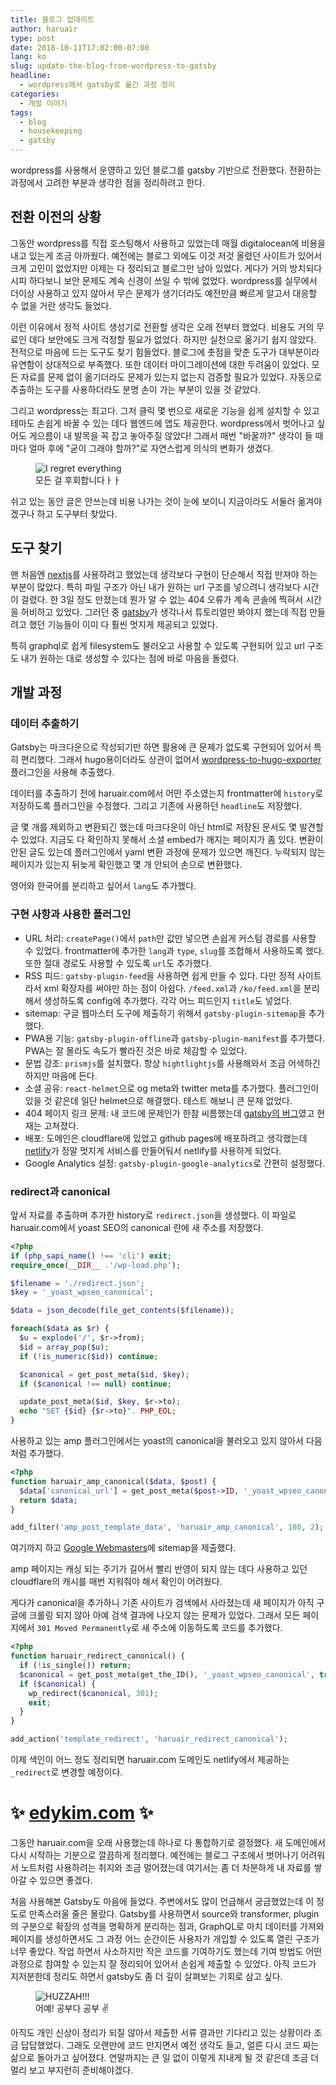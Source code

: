 ```yaml
---
title: 블로그 업데이트
author: haruair
type: post
date: 2018-10-11T17:02:00-07:00
lang: ko
slug: update-the-blog-from-wordpress-to-gatsby
headline:
  - wordpress에서 gatsby로 옮긴 과정 정리 
categories:
  - 개발 이야기
tags:
  - blog
  - housekeeping
  - gatsby
---
```


wordpress를 사용해서 운영하고 있던 블로그를 gatsby 기반으로 전환했다. 전환하는 과정에서 고려한 부분과 생각한 점을 정리하려고 한다.

## 전환 이전의 상황

그동안 wordpress를 직접 호스팅해서 사용하고 있었는데 매월 digitalocean에 비용을 내고 있는게 조금 아까웠다. 예전에는 블로그 외에도 이것 저것 올렸던 사이트가 있어서 크게 고민이 없었지만 이제는 다 정리되고 블로그만 남아 있었다. 게다가 거의 방치되다시피 하다보니 보안 문제도 계속 신경이 쓰일 수 밖에 없었다. wordpress를 실무에서 더이상 사용하고 있지 않아서 무슨 문제가 생기더라도 예전만큼 빠르게 알고서 대응할 수 없을 거란 생각도 들었다.

이런 이유에서 정적 사이트 생성기로 전환할 생각은 오래 전부터 했었다. 비용도 거의 무료인 데다 보안에도 크게 걱정할 필요가 없었다. 하지만 실천으로 옮기기 쉽지 않았다. 전적으로 마음에 드는 도구도 찾기 힘들었다. 블로그에 촛점을 맞춘 도구가 대부분이라 유연함이 상대적으로 부족했다. 또한 데이터 마이그레이션에 대한 두려움이 있었다. 모든 자료를 문제 없이 옮기더라도 문제가 있는지 없는지 검증할 필요가 있었다. 자동으로 추출하는 도구를 사용하더라도 분명 손이 가는 부분이 있을 것 같았다.

그리고 wordpress는 최고다. 그저 클릭 몇 번으로 새로운 기능을 쉽게 설치할 수 있고 테마도 손쉽게 바꿀 수 있는 데다 웹엔드에 앱도 제공한다. wordpress에서 벗어나고 싶어도 게으름이 내 발목을 꼭 잡고 놓아주질 않았다! 그래서 매번 "바꿀까?" 생각이 들 때마다 얼마 후에 "굳이 그래야 할까?"로 자연스럽게 의식의 변화가 생겼다.

<figure class="image-giphy">
<img src="https://media.giphy.com/media/wEzqTDvpOlxss/giphy.gif" alt="I regret everything" />
<figcaption>모든 걸 후회합니다ㅏㅏ</figcaption>
</figure>

쉬고 있는 동안 글은 안쓰는데 비용 나가는 것이 눈에 보이니 지금이라도 서둘러 옮겨야겠구나 하고 도구부터 찾았다.

## 도구 찾기

맨 처음엔 [nextjs](http://nextjs.org)를 사용하려고 했었는데 생각보다 구현이 단순해서 직접 만져야 하는 부분이 많았다. 특히 파일 구조가 아닌 내가 원하는 url 구조를 넣으려니 생각보다 시간이 걸렸다. 한 3일 정도 만졌는데 뭔가 알 수 없는 404 오류가 계속 콘솔에 찍혀서 시간을 허비하고 있었다. 그러던 중 [gatsby](https://gatsbyjs.org)가 생각나서 튜토리얼만 봐야지 했는데 직접 만들려고 했던 기능들이 이미 다 훨씬 멋지게 제공되고 있었다.

특히 graphql로 쉽게 filesystem도 불러오고 사용할 수 있도록 구현되어 있고 url 구조도 내가 원하는 대로 생성할 수 있다는 점에 바로 마음을 돌렸다.

## 개발 과정

### 데이터 추출하기

Gatsby는 마크다운으로 작성되기만 하면 활용에 큰 문제가 없도록 구현되어 있어서 특히 편리했다. 그래서 hugo용이더라도 상관이 없어서 [wordpress-to-hugo-exporter](https://github.com/SchumacherFM/wordpress-to-hugo-exporter) 플러그인을 사용해 추출했다.

데이터를 추출하기 전에 haruair.com에서 어떤 주소였는지 frontmatter에 `history`로 저장하도록 플러그인을 수정했다. 그리고 기존에 사용하던 `headline`도 저장했다.

글 몇 개를 제외하고 변환되긴 했는데 마크다운이 아닌 html로 저장된 문서도 몇 발견할 수 있었다. 지금도 다 확인하지 못해서 소셜 embed가 깨지는 페이지가 좀 있다. 변환이 안된 글도 있는데 플러그인에서 yaml 변환 과정에 문제가 있으면 깨진다. 누락되지 않는 페이지가 있는지 뒤늦게 확인했고 몇 개 안되어 손으로 변환했다.

영어와 한국어를 분리하고 싶어서 `lang`도 추가했다.

### 구현 사항과 사용한 플러그인

- URL 처리: `createPage()`에서 `path`만 값만 넣으면 손쉽게 커스텀 경로를 사용할 수 있었다. frontmatter에 추가한 `lang`과 `type`, `slug`를 조합해서 사용하도록 했다. 또한 절대 경로도 사용할 수 있도록 `url`도 추가했다.
- RSS 피드: `gatsby-plugin-feed`을 사용하면 쉽게 만들 수 있다. 다만 정적 사이트라서 xml 확장자를 써야만 하는 점이 아쉽다. `/feed.xml`과 `/ko/feed.xml`을 분리해서 생성하도록 config에 추가했다. 각각 어느 피드인지 `title`도 넣었다.
- sitemap: 구글 웹마스터 도구에 제출하기 위해서 `gatsby-plugin-sitemap`을 추가했다.
- PWA용 기능: `gatsby-plugin-offline`과 `gatsby-plugin-manifest`를 추가했다. PWA는 잘 몰라도 속도가 빨라진 것은 바로 체감할 수 있었다.
- 문법 강조: `prismjs`를 설치했다. 항상 `hightlightjs`를 사용해와서 조금 어색하긴 하지만 마음에 든다.
- 소셜 공유: `react-helmet`으로 og meta와 twitter meta를 추가했다. 플러그인이 있을 것 같은데 일단 helmet으로 해결했다. 테스트 해보니 큰 문제 없었다.
- 404 페이지 링크 문제: 내 코드에 문제인가 한참 씨름했는데 [gatsby의 버그](https://github.com/gatsbyjs/gatsby/issues/8574)였고 현재는 고쳐졌다.
- 배포: 도메인은 cloudflare에 있었고 github pages에 배포하려고 생각했는데 [netlify](https://www.netlify.com/)가 정말 멋지게 서비스를 만들어둬서 netlify를 사용하게 되었다.
- Google Analytics 설정: `gatsby-plugin-google-analytics`로 간편히 설정했다.

### redirect과 canonical

앞서 자료를 추출하며 추가한 history로 `redirect.json`을 생성했다. 이 파일로 haruair.com에서 yoast SEO의 canonical 란에 새 주소를 저장했다.

```php
<?php
if (php_sapi_name() !== 'cli') exit;
require_once(__DIR__ .'/wp-load.php');

$filename = './redirect.json';
$key = '_yoast_wpseo_canonical';

$data = json_decode(file_get_contents($filename));

foreach($data as $r) {
  $u = explode('/', $r->from);
  $id = array_pop($u);
  if (!is_numeric($id)) continue;

  $canonical = get_post_meta($id, $key);
  if ($canonical !== null) continue;

  update_post_meta($id, $key, $r->to);
  echo "SET {$id} {$r->to}". PHP_EOL;
}
```

사용하고 있는 amp 플러그인에서는 yoast의 canonical을 불러오고 있지 않아서 다음처럼 추가했다.

```php
<?php
function haruair_amp_canonical($data, $post) {
  $data['canonical_url'] = get_post_meta($post->ID, '_yoast_wpseo_canonical', true);
  return $data;
}

add_filter('amp_post_template_data', 'haruair_amp_canonical', 100, 2);
```

여기까지 하고 [Google Webmasters](https://www.google.com/webmasters/)에 sitemap을 제출했다.

amp 페이지는 캐싱 되는 주기가 길어서 빨리 반영이 되지 않는 데다 사용하고 있던 cloudflare의 캐시를 매번 지워줘야 해서 확인이 어려웠다.

게다가 canonical을 추가하니 기존 사이트가 검색에서 사라졌는데 새 페이지가 아직 구글에 크롤링 되지 않아 아예 검색 결과에 나오지 않는 문제가 있었다. 그래서 모든 페이지에서 `301 Moved Permanently`로 새 주소에 이동하도록 코드를 추가했다.

```php
<?php
function haruair_redirect_canonical() {
  if (!is_single()) return;
  $canonical = get_post_meta(get_the_ID(), '_yoast_wpseo_canonical', true);
  if ($canonical) {
    wp_redirect($canonical, 301);
    exit;
  }
}

add_action('template_redirect', 'haruair_redirect_canonical');
```

이제 색인이 어느 정도 정리되면 haruair.com 도메인도 netlify에서 제공하는 `_redirect`로 변경할 예정이다.

# ✨ [edykim.com](https://github.com/edykim/edykim.com) ✨

그동안 haruair.com을 오래 사용했는데 하나로 다 통합하기로 결정했다. 새 도메인에서 다시 시작하는 기분으로 깔끔하게 정리했다. 예전에는 블로그 구조에서 벗어나기 어려워서 노트처럼 사용하려는 취지와 조금 멀어졌는데 여기서는 좀 더 차분하게 내 자료를 쌓아갈 수 있으면 좋겠다.

처음 사용해본 Gatsby도 마음에 들었다. 주변에서도 많이 언급해서 궁금했었는데 이 정도로 만족스러울 줄은 몰랐다. Gatsby를 사용하면서 source와 transformer, plugin의 구분으로 확장의 성격을 명확하게 분리하는 점과, GraphQL로 마치 데이터를 가져와 페이지를 생성하면서도 그 과정 어느 순간이든 사용자가 개입할 수 있도록 열린 구조가 너무 좋았다. 작업 하면서 사소하지만 작은 코드를 기여하기도 했는데 기여 방법도 어떤 과정으로 참여할 수 있는지 잘 정리되어 있어서 손쉽게 제출할 수 있었다. 아직 코드가 지저분한데 정리도 하면서 gatsby도 좀 더 깊이 살펴보는 기회로 삼고 싶다.

<figure class="image-giphy">
<img src="https://media.giphy.com/media/xUPGcoNpNgqBoqp57y/giphy.gif" alt="HUZZAH!!!" />
<figcaption>어예! 공부다 공부 ✌</figcaption>
</figure>

아직도 개인 신상이 정리가 되질 않아서 제출한 서류 결과만 기다리고 있는 상황이라 조금 답답했었다. 그래도 오랜만에 코드 만지면서 예전 생각도 들고, 얼른 다시 코드 짜는 삶으로 돌아가고 싶어졌다. 연말까지는 큰 일 없이 이렇게 지내게 될 것 같은데 조금 더 멀리 보고 부지런히 준비해야겠다.
